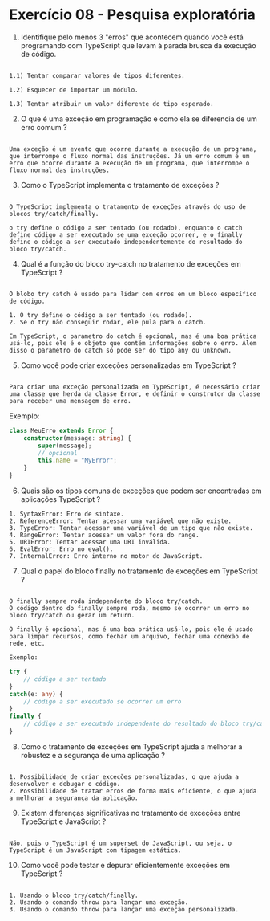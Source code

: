 # Exercício 08 - Pesquisa exploratória

1) Identifique pelo menos 3 "erros" que acontecem quando você está programando com TypeScript que levam à parada brusca da execução de código.

``` Resposta:

1.1) Tentar comparar valores de tipos diferentes.

1.2) Esquecer de importar um módulo.

1.3) Tentar atribuir um valor diferente do tipo esperado.
```

2) O que é uma exceção em programação e como ela se diferencia de um erro comum ?

``` Resposta:

Uma exceção é um evento que ocorre durante a execução de um programa, que interrompe o fluxo normal das instruções. Já um erro comum é um erro que ocorre durante a execução de um programa, que interrompe o fluxo normal das instruções.
```

3) Como o TypeScript implementa o tratamento de exceções ?

``` Resposta:

O TypeScript implementa o tratamento de exceções através do uso de blocos try/catch/finally.

o try define o código a ser tentado (ou rodado), enquanto o catch define código a ser executado se uma exceção ocorrer, e o finally define o código a ser executado independentemente do resultado do bloco try/catch.
```

4) Qual é a função do bloco try-catch no tratamento de exceções em TypeScript ?

``` Resposta:

O blobo try catch é usado para lidar com erros em um bloco específico de código.

1. O try define o código a ser tentado (ou rodado).
2. Se o try não conseguir rodar, ele pula para o catch.

Em TypeScript, o parametro do catch é opcional, mas é uma boa prática usá-lo, pois ele é o objeto que contém informações sobre o erro. Alem disso o parametro do catch só pode ser do tipo any ou unknown.
```

5) Como você pode criar exceções personalizadas em TypeScript ?

``` Resposta:

Para criar uma exceção personalizada em TypeScript, é necessário criar uma classe que herda da classe Error, e definir o construtor da classe para receber uma mensagem de erro.

```
Exemplo:

``` TypeScript
class MeuErro extends Error {
    constructor(message: string) {
        super(message);
        // opcional 
        this.name = "MyError";
    }
}
```

6) Quais são os tipos comuns de exceções que podem ser encontradas em aplicações TypeScript ?

``` Resposta:
1. SyntaxError: Erro de sintaxe.
2. ReferenceError: Tentar acessar uma variável que não existe.
3. TypeError: Tentar acessar uma variável de um tipo que não existe.
4. RangeError: Tentar acessar um valor fora do range.
5. URIError: Tentar acessar uma URI inválida.
6. EvalError: Erro no eval().
7. InternalError: Erro interno no motor do JavaScript.
```

7) Qual o papel do bloco finally no tratamento de exceções em TypeScript ?

``` Resposta:

O finally sempre roda independente do bloco try/catch. 
O código dentro do finally sempre roda, mesmo se ocorrer um erro no bloco try/catch ou gerar um return.

O finally é opcional, mas é uma boa prática usá-lo, pois ele é usado para limpar recursos, como fechar um arquivo, fechar uma conexão de rede, etc.

Exemplo:
```

``` TypeScript
try {
    // código a ser tentado
}
catch(e: any) {
    // código a ser executado se ocorrer um erro
}
finally {
    // código a ser executado independente do resultado do bloco try/catch
}
```

8) Como o tratamento de exceções em TypeScript ajuda a melhorar a robustez e a segurança de uma aplicação ?

``` Resposta:

1. Possibilidade de criar exceções personalizadas, o que ajuda a desenvolver e debugar o código.
2. Possibilidade de tratar erros de forma mais eficiente, o que ajuda a melhorar a segurança da aplicação.
```

9) Existem diferenças significativas no tratamento de exceções entre TypeScript e JavaScript ?

``` Resposta:

Não, pois o TypeScript é um superset do JavaScript, ou seja, o TypeScript é um JavaScript com tipagem estática.
```

10) Como você pode testar e depurar eficientemente exceções em TypeScript ?

``` Resposta:

1. Usando o bloco try/catch/finally.
2. Usando o comando throw para lançar uma exceção.
3. Usando o comando throw para lançar uma exceção personalizada.
```
